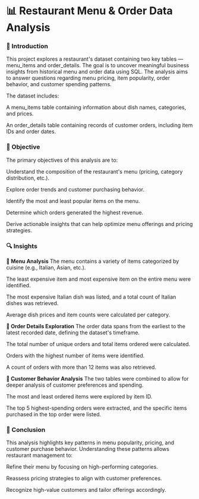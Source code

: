 # 📊 Restaurant Menu & Order Data Analysis
### 📝 Introduction
This project explores a restaurant's dataset containing two key tables — menu_items and order_details. The goal is to uncover meaningful business insights from historical menu and order data using SQL. The analysis aims to answer questions regarding menu pricing, item popularity, order behavior, and customer spending patterns.

The dataset includes:

A menu_items table containing information about dish names, categories, and prices.

An order_details table containing records of customer orders, including item IDs and order dates.

### 🎯 Objective
The primary objectives of this analysis are to:

Understand the composition of the restaurant's menu (pricing, category distribution, etc.).

Explore order trends and customer purchasing behavior.

Identify the most and least popular items on the menu.

Determine which orders generated the highest revenue.

Derive actionable insights that can help optimize menu offerings and pricing strategies.

### 🔍 Insights
**🧾 Menu Analysis**
The menu contains a variety of items categorized by cuisine (e.g., Italian, Asian, etc.).

The least expensive item and most expensive item on the entire menu were identified.

The most expensive Italian dish was listed, and a total count of Italian dishes was retrieved.

Average dish prices and item counts were calculated per category.

**📅 Order Details Exploration**
The order data spans from the earliest to the latest recorded date, defining the dataset's timeframe.

The total number of unique orders and total items ordered were calculated.

Orders with the highest number of items were identified.

A count of orders with more than 12 items was also retrieved.

**💸 Customer Behavior Analysis**
The two tables were combined to allow for deeper analysis of customer preferences and spending.

The most and least ordered items were explored by item ID.

The top 5 highest-spending orders were extracted, and the specific items purchased in the top order were listed.

### 🧠 Conclusion
This analysis highlights key patterns in menu popularity, pricing, and customer purchase behavior. Understanding these patterns allows restaurant management to:

Refine their menu by focusing on high-performing categories.

Reassess pricing strategies to align with customer preferences.

Recognize high-value customers and tailor offerings accordingly.

